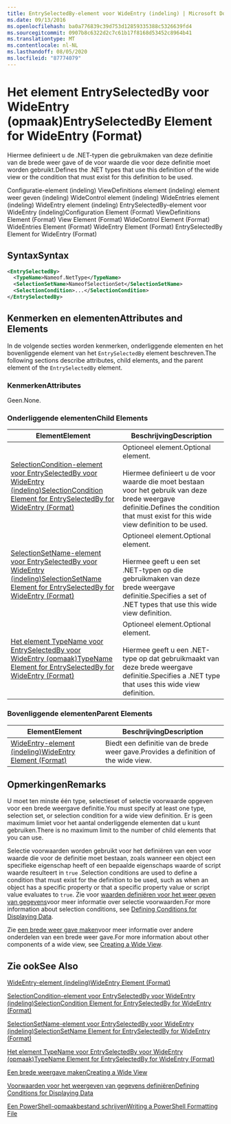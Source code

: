 ```yaml
---
title: EntrySelectedBy-element voor WideEntry (indeling) | Microsoft Docs
ms.date: 09/13/2016
ms.openlocfilehash: ba0a776839c39d753d12859335388c5326639fd4
ms.sourcegitcommit: 0907b8c6322d2c7c61b17f8168d53452c8964b41
ms.translationtype: MT
ms.contentlocale: nl-NL
ms.lasthandoff: 08/05/2020
ms.locfileid: "87774079"
---
```

# <a name="entryselectedby-element-for-wideentry-format"></a><span data-ttu-id="0e449-102">Het element EntrySelectedBy voor WideEntry (opmaak)</span><span class="sxs-lookup"><span data-stu-id="0e449-102">EntrySelectedBy Element for WideEntry (Format)</span></span>

<span data-ttu-id="0e449-103">Hiermee definieert u de .NET-typen die gebruikmaken van deze definitie van de brede weer gave of de voor waarde die voor deze definitie moet worden gebruikt.</span><span class="sxs-lookup"><span data-stu-id="0e449-103">Defines the .NET types that use this definition of the wide view or the condition that must exist for this definition to be used.</span></span>

<span data-ttu-id="0e449-104">Configuratie-element (indeling) ViewDefinitions element (indeling) element weer geven (indeling) WideControl element (indeling) WideEntries element (indeling) WideEntry element (indeling) EntrySelectedBy-element voor WideEntry (indeling)</span><span class="sxs-lookup"><span data-stu-id="0e449-104">Configuration Element (Format) ViewDefinitions Element (Format) View Element (Format) WideControl Element (Format) WideEntries Element (Format) WideEntry Element (Format) EntrySelectedBy Element for WideEntry (Format)</span></span>

## <a name="syntax"></a><span data-ttu-id="0e449-105">Syntax</span><span class="sxs-lookup"><span data-stu-id="0e449-105">Syntax</span></span>

```xml
<EntrySelectedBy>
  <TypeName>Nameof.NetType</TypeName>
  <SelectionSetName>NameofSelectionSet</SelectionSetName>
  <SelectionCondition>...</SelectionCondition>
</EntrySelectedBy>
```

## <a name="attributes-and-elements"></a><span data-ttu-id="0e449-106">Kenmerken en elementen</span><span class="sxs-lookup"><span data-stu-id="0e449-106">Attributes and Elements</span></span>

<span data-ttu-id="0e449-107">In de volgende secties worden kenmerken, onderliggende elementen en het bovenliggende element van het `EntrySelectedBy` element beschreven.</span><span class="sxs-lookup"><span data-stu-id="0e449-107">The following sections describe attributes, child elements, and the parent element of the `EntrySelectedBy` element.</span></span>

### <a name="attributes"></a><span data-ttu-id="0e449-108">Kenmerken</span><span class="sxs-lookup"><span data-stu-id="0e449-108">Attributes</span></span>

<span data-ttu-id="0e449-109">Geen.</span><span class="sxs-lookup"><span data-stu-id="0e449-109">None.</span></span>

### <a name="child-elements"></a><span data-ttu-id="0e449-110">Onderliggende elementen</span><span class="sxs-lookup"><span data-stu-id="0e449-110">Child Elements</span></span>

|<span data-ttu-id="0e449-111">Element</span><span class="sxs-lookup"><span data-stu-id="0e449-111">Element</span></span>|<span data-ttu-id="0e449-112">Beschrijving</span><span class="sxs-lookup"><span data-stu-id="0e449-112">Description</span></span>|
|-------------|-----------------|
|[<span data-ttu-id="0e449-113">SelectionCondition-element voor EntrySelectedBy voor WideEntry (indeling)</span><span class="sxs-lookup"><span data-stu-id="0e449-113">SelectionCondition Element for EntrySelectedBy for WideEntry (Format)</span></span>](./selectioncondition-element-for-entryselectedby-for-widecontrol-format.md)|<span data-ttu-id="0e449-114">Optioneel element.</span><span class="sxs-lookup"><span data-stu-id="0e449-114">Optional element.</span></span><br /><br /> <span data-ttu-id="0e449-115">Hiermee definieert u de voor waarde die moet bestaan voor het gebruik van deze brede weergave definitie.</span><span class="sxs-lookup"><span data-stu-id="0e449-115">Defines the condition that must exist for this wide view definition to be used.</span></span>|
|[<span data-ttu-id="0e449-116">SelectionSetName-element voor EntrySelectedBy voor WideEntry (indeling)</span><span class="sxs-lookup"><span data-stu-id="0e449-116">SelectionSetName Element for EntrySelectedBy for WideEntry (Format)</span></span>](./selectionsetname-element-for-entryselectedby-for-widecontrol-format.md)|<span data-ttu-id="0e449-117">Optioneel element.</span><span class="sxs-lookup"><span data-stu-id="0e449-117">Optional element.</span></span><br /><br /> <span data-ttu-id="0e449-118">Hiermee geeft u een set .NET-typen op die gebruikmaken van deze brede weergave definitie.</span><span class="sxs-lookup"><span data-stu-id="0e449-118">Specifies a set of .NET types that use this wide view definition.</span></span>|
|[<span data-ttu-id="0e449-119">Het element TypeName voor EntrySelectedBy voor WideEntry (opmaak)</span><span class="sxs-lookup"><span data-stu-id="0e449-119">TypeName Element for EntrySelectedBy for WideEntry (Format)</span></span>](./typename-element-for-entryselectedby-for-wideentry-format.md)|<span data-ttu-id="0e449-120">Optioneel element.</span><span class="sxs-lookup"><span data-stu-id="0e449-120">Optional element.</span></span><br /><br /> <span data-ttu-id="0e449-121">Hiermee geeft u een .NET-type op dat gebruikmaakt van deze brede weergave definitie.</span><span class="sxs-lookup"><span data-stu-id="0e449-121">Specifies a .NET type that uses this wide view definition.</span></span>|

### <a name="parent-elements"></a><span data-ttu-id="0e449-122">Bovenliggende elementen</span><span class="sxs-lookup"><span data-stu-id="0e449-122">Parent Elements</span></span>

|<span data-ttu-id="0e449-123">Element</span><span class="sxs-lookup"><span data-stu-id="0e449-123">Element</span></span>|<span data-ttu-id="0e449-124">Beschrijving</span><span class="sxs-lookup"><span data-stu-id="0e449-124">Description</span></span>|
|-------------|-----------------|
|[<span data-ttu-id="0e449-125">WideEntry-element (indeling)</span><span class="sxs-lookup"><span data-stu-id="0e449-125">WideEntry Element (Format)</span></span>](./wideentry-element-for-widecontrol-format.md)|<span data-ttu-id="0e449-126">Biedt een definitie van de brede weer gave.</span><span class="sxs-lookup"><span data-stu-id="0e449-126">Provides a definition of the wide view.</span></span>|

## <a name="remarks"></a><span data-ttu-id="0e449-127">Opmerkingen</span><span class="sxs-lookup"><span data-stu-id="0e449-127">Remarks</span></span>

<span data-ttu-id="0e449-128">U moet ten minste één type, selectieset of selectie voorwaarde opgeven voor een brede weergave definitie.</span><span class="sxs-lookup"><span data-stu-id="0e449-128">You must specify at least one type, selection set, or selection condition for a wide view definition.</span></span> <span data-ttu-id="0e449-129">Er is geen maximum limiet voor het aantal onderliggende elementen dat u kunt gebruiken.</span><span class="sxs-lookup"><span data-stu-id="0e449-129">There is no maximum limit to the number of child elements that you can use.</span></span>

<span data-ttu-id="0e449-130">Selectie voorwaarden worden gebruikt voor het definiëren van een voor waarde die voor de definitie moet bestaan, zoals wanneer een object een specifieke eigenschap heeft of een bepaalde eigenschaps waarde of script waarde resulteert in `true` .</span><span class="sxs-lookup"><span data-stu-id="0e449-130">Selection conditions are used to define a condition that must exist for the definition to be used, such as when an object has a specific property or that a specific property value or script value evaluates to `true`.</span></span> <span data-ttu-id="0e449-131">Zie voor [waarden definiëren voor het weer geven van gegevens](./defining-conditions-for-displaying-data.md)voor meer informatie over selectie voorwaarden.</span><span class="sxs-lookup"><span data-stu-id="0e449-131">For more information about selection conditions, see [Defining Conditions for Displaying Data](./defining-conditions-for-displaying-data.md).</span></span>

<span data-ttu-id="0e449-132">Zie [een brede weer gave maken](./creating-a-wide-view.md)voor meer informatie over andere onderdelen van een brede weer gave.</span><span class="sxs-lookup"><span data-stu-id="0e449-132">For more information about other components of a wide view, see [Creating a Wide View](./creating-a-wide-view.md).</span></span>

## <a name="see-also"></a><span data-ttu-id="0e449-133">Zie ook</span><span class="sxs-lookup"><span data-stu-id="0e449-133">See Also</span></span>

[<span data-ttu-id="0e449-134">WideEntry-element (indeling)</span><span class="sxs-lookup"><span data-stu-id="0e449-134">WideEntry Element (Format)</span></span>](./wideentry-element-for-widecontrol-format.md)

[<span data-ttu-id="0e449-135">SelectionCondition-element voor EntrySelectedBy voor WideEntry (indeling)</span><span class="sxs-lookup"><span data-stu-id="0e449-135">SelectionCondition Element for EntrySelectedBy for WideEntry (Format)</span></span>](./selectioncondition-element-for-entryselectedby-for-widecontrol-format.md)

[<span data-ttu-id="0e449-136">SelectionSetName-element voor EntrySelectedBy voor WideEntry (indeling)</span><span class="sxs-lookup"><span data-stu-id="0e449-136">SelectionSetName Element for EntrySelectedBy for WideEntry (Format)</span></span>](./selectionsetname-element-for-entryselectedby-for-widecontrol-format.md)

[<span data-ttu-id="0e449-137">Het element TypeName voor EntrySelectedBy voor WideEntry (opmaak)</span><span class="sxs-lookup"><span data-stu-id="0e449-137">TypeName Element for EntrySelectedBy for WideEntry (Format)</span></span>](./typename-element-for-entryselectedby-for-wideentry-format.md)

[<span data-ttu-id="0e449-138">Een brede weergave maken</span><span class="sxs-lookup"><span data-stu-id="0e449-138">Creating a Wide View</span></span>](./creating-a-wide-view.md)

[<span data-ttu-id="0e449-139">Voorwaarden voor het weergeven van gegevens definiëren</span><span class="sxs-lookup"><span data-stu-id="0e449-139">Defining Conditions for Displaying Data</span></span>](./defining-conditions-for-displaying-data.md)

[<span data-ttu-id="0e449-140">Een PowerShell-opmaakbestand schrijven</span><span class="sxs-lookup"><span data-stu-id="0e449-140">Writing a PowerShell Formatting File</span></span>](./writing-a-powershell-formatting-file.md)
